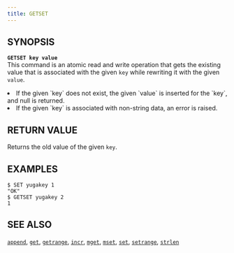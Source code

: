 ```yaml
---
title: GETSET
---
```


## SYNOPSIS
<b>`GETSET key value`</b><br>
This command is an atomic read and write operation that gets the existing value that is associated with the given `key` while rewriting it with the given `value`.

<li>If the given `key` does not exist, the given `value` is inserted for the `key`, and null is returned.</li>
<li>If the given `key` is associated with non-string data, an error is raised.</li>

## RETURN VALUE
Returns the old value of the given `key`.

## EXAMPLES
```
$ SET yugakey 1
"OK"
$ GETSET yugakey 2
1
```

## SEE ALSO
[`append`](../append/), [`get`](../get/), [`getrange`](../getrange/), [`incr`](../incr/), [`mget`](../mget/), [`mset`](../mset/), [`set`](../set/), [`setrange`](../setrange/), [`strlen`](../strlen/)
